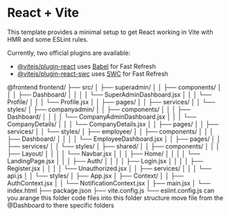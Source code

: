 # React + Vite

This template provides a minimal setup to get React working in Vite with HMR and some ESLint rules.

Currently, two official plugins are available:

- [@vitejs/plugin-react](https://github.com/vitejs/vite-plugin-react/blob/main/packages/plugin-react/README.md) uses [Babel](https://babeljs.io/) for Fast Refresh
- [@vitejs/plugin-react-swc](https://github.com/vitejs/vite-plugin-react-swc) uses [SWC](https://swc.rs/) for Fast Refresh

@frontend 
frontend/
├── src/
│   ├── superadmin/
│   │   ├── components/
│   │   │   ├── Dashboard/
│   │   │   │   └── SuperAdminDashboard.jsx
│   │   │   └── Profile/
│   │   │       └── Profile.jsx
│   │   ├── pages/
│   │   ├── services/
│   │   └── styles/
│   ├── companyadmin/
│   │   ├── components/
│   │   │   ├── Dashboard/
│   │   │   │   └── CompanyAdminDashboard.jsx
│   │   │   └── CompanyDetails/
│   │   │       └── CompanyDetails.jsx
│   │   ├── pages/
│   │   ├── services/
│   │   └── styles/
│   ├── employee/
│   │   ├── components/
│   │   │   ├── Dashboard/
│   │   │   │   └── EmployeeDashboard.jsx
│   │   ├── pages/
│   │   ├── services/
│   │   └── styles/
│   ├── shared/
│   │   ├── components/
│   │   │   ├── Layout/
│   │   │   │   └── Navbar.jsx
│   │   │   ├── Home/
│   │   │   │   └── LandingPage.jsx
│   │   │   ├── Auth/
│   │   │   │   ├── Login.jsx
│   │   │   │   ├── Register.jsx
│   │   │   │   └── Unauthorized.jsx
│   │   ├── services/
│   │   │   └── api.js
│   │   └── styles/
│   ├── App.jsx
│   ├── Context/
│   │   ├── AuthContext.jsx
│   │   └── NotificationContext.jsx
│   ├── main.jsx
│   └── index.html
├── package.json
├── vite.config.js
└── eslint.config.js
can you arange this folder code files into this folder structure move file from the @Dashboard  to there specific folders 